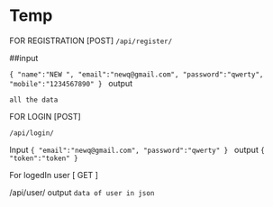 # Temp
FOR REGISTRATION  [POST]
`/api/register/`

##input

`{
    "name":"NEW ",
    "email":"newq@gmail.com",
    "password":"qwerty",
    "mobile":"1234567890"
}
`
output

`all the data`


FOR LOGIN  [POST]

`/api/login/`

Input
`{
     "email":"newq@gmail.com",
    "password":"qwerty"
}
`
output
`
{
"token":"token"
}
`

For logedIn user  [ GET ]

/api/user/
output
`data of user in json
`



